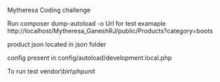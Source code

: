 Mytheresa Coding challenge

Run composer dump-autoload -o
Url for test
examaple
http://localhost/Mytheresa_GaneshRJ/public/Products?category=boots

product json located in json folder

config present in config/autoload/development.local.php

To run test
vendor\bin\phpunit